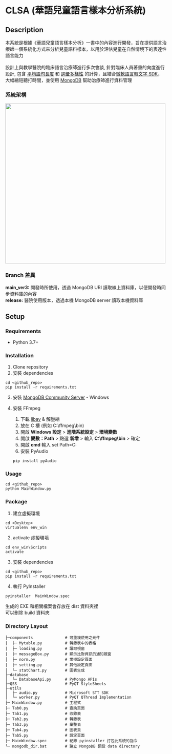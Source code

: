 # CLSA (華語兒童語言樣本分析系統)

## Description
本系統是根據《華語兒童語言樣本分析》一書中的內容進行開發，旨在提供語言治療師一個系統化方式來分析兒童語料樣本，以用於評估兒童在自然情境下的表達性語言能力<br/><br/>
設計上與教學醫院的臨床語言治療師進行多次會談, 針對臨床人員著重的向度進行設計, 包含 [平均語句長度](https://st-box.blogspot.com/2017/07/mean-length-of-utterances-mlu.html) 和 [詞彙多樣性](https://www.researchgate.net/profile/Brian-Richards-8/publication/283149921_Measuring_Vocabulary_Diversity_Using_Dedicated_Software/links/569ca93808ae6169e563955e/Measuring-Vocabulary-Diversity-Using-Dedicated-Software.pdf?origin=publication_detail) 的計算，且結合[微軟語言轉文字 SDK](https://github.com/Azure-Samples/cognitive-services-speech-sdk/blob/master/samples/python/console/speech_sample.py)，大幅縮短聽打時間，並使用 [MongoDB](https://pymongo.readthedocs.io/en/stable/) 幫助治療師進行資料管理

### 系統架構
<img src="https://user-images.githubusercontent.com/58461709/159930055-df6a3388-32fa-4fec-a4a3-bcc71db59438.png" width="500">

### Branch 差異
**main_ver3:** 開發時所使用，透過 MongoDB URI 讀取線上資料庫，以便開發時同步資料庫的內容 <br/>
**release:** 醫院使用版本，透過本機 MongoDB server 讀取本機資料庫

## Setup

### Requirements

* Python 3.7+

### Installation
1. Clone repository 
2. 安裝 dependencies
```
cd <github_repo>
pip install -r requirements.txt
```
3. 安裝 [MongoDB Community Server](https://www.mongodb.com/try/download/community?tck=docs_server) - Windows <br/>
4. 安裝 FFmpeg 
   1. 下載 [libav](https://www.gyan.dev/ffmpeg/builds/ffmpeg-git-essentials.7z) & 解壓縮
   2. 放在 C 槽 (例如 C:\ffmpeg\bin)
   3. 開啟 **Windows 設定** > **進階系統設定** > **環境變數**
   4. 開啟 **變數：Path** > 點選 **新增** > 輸入 **C:\ffmpeg\bin** > 確定
   5. 開啟 **cmd** 輸入 set Path=C:
   6. 安裝 PyAudio
   
   ```
   pip install pyAudio
   ```

### Usage
```
cd <github_repo>
python MainWindow.py
```

### Package
1. 建立虛擬環境
```
cd <Desktop>
virtualenv env_win
```
2. activate 虛擬環境
```
cd env_win\Scripts
activate
```
3. 安裝 dependencies
```
cd <github_repo>
pip install -r requirements.txt
```
4. 執行 PyInstaller
```
pyinstaller  MainWindow.spec
```
生成的 EXE 和相關檔案會存放在 dist 資料夾裡 <br/>
可以刪除 build 資料夾

### Directory Layout
```
├─components              # 可重複使用之元件
|  ├─ Mytable.py          # 轉錄表中的表格
|  ├─ loading.py          # 讀取視窗
|  ├─ messageBox.py       # 顯示比對資訊的通知視窗
│  ├─ norm.py             # 常模設定頁面
|  ├─ setting.py          # 其他設定頁面
│  └─ statChart.py        # 圖表生成
├─database
│  └─ DatabaseApi.py      # PyMongo APIs
├─QSS                     # PyQT StyleSheets
├─utils
│  ├─ audio.py            # Microsoft STT SDK
│  └─ worker.py           # PyQT QThread Implementation
├─ MainWindow.py          # 主程式
├─ Tab0.py                # 查詢頁面
├─ Tab1.py                # 收錄表
├─ Tab2.py                # 轉錄表
├─ Tab3.py                # 彙整表
├─ Tab4.py                # 圖表頁
├─ Tab5.py                # 設定頁面
├─ MainWindow.spec        # 紀錄 pyinstaller 打包此系統的指令
└─ mongodb_dir.bat        # 建立 MongoDB 預設 data directory
```
